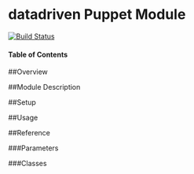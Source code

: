 # datadriven Puppet Module
[![Build Status](https://travis-ci.org/cammoraton/puppet-datadriven.svg)](https://travis-ci.org/cammoraton/puppet-datadriven)

#### Table of Contents

##Overview

##Module Description

##Setup

##Usage

##Reference

###Parameters

###Classes
